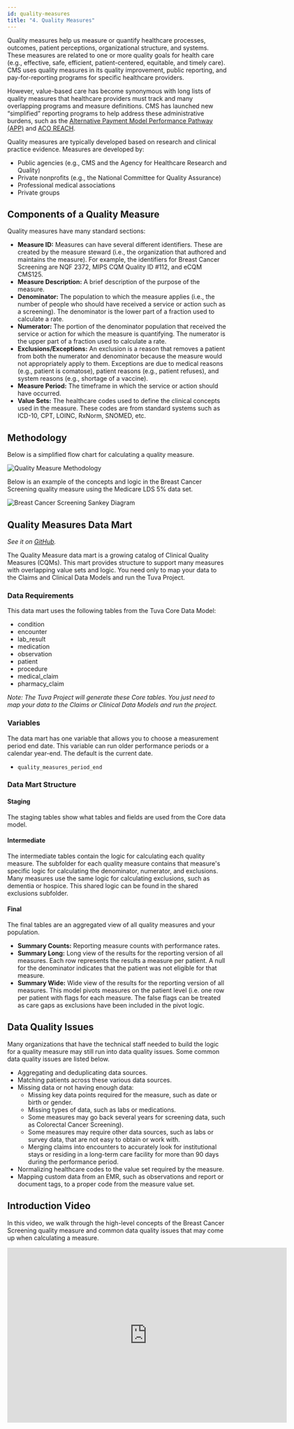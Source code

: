```yaml
---
id: quality-measures
title: "4. Quality Measures"
---
```


Quality measures help us measure or quantify healthcare processes, outcomes, 
patient perceptions, organizational structure, and systems. These measures are 
related to one or more quality goals for health care (e.g., effective, safe, 
efficient, patient-centered, equitable, and timely care). CMS uses quality 
measures in its quality improvement, public reporting, and pay-for-reporting 
programs for specific healthcare providers.

However, value-based care has become synonymous with long lists of quality 
measures that healthcare providers must track and many overlapping programs and 
measure definitions. CMS has launched new “simplified” reporting programs to 
help address these administrative burdens, such as the 
[Alternative Payment Model Performance Pathway (APP)](https://mdinteractive.com/mips-blog/acos-transitioning-ecqm-and-mips-cqm-reporting-start-early-better-results) 
and [ACO REACH](https://www.cms.gov/priorities/innovation/innovation-models/aco-reach).

Quality measures are typically developed based on research and clinical practice 
evidence. Measures are developed by:

- Public agencies (e.g., CMS and the Agency for Healthcare Research and Quality)
- Private nonprofits (e.g., the National Committee for Quality Assurance)
- Professional medical associations
- Private groups

## Components of a Quality Measure

Quality measures have many standard sections:

- **Measure ID:** Measures can have several different identifiers. These are 
  created by the measure steward (i.e., the organization that authored and 
  maintains the measure). For example, the identifiers for Breast Cancer 
  Screening are NQF 2372, MIPS CQM Quality ID #112, and eCQM CMS125.
- **Measure Description:** A brief description of the purpose of the measure.
- **Denominator:** The population to which the measure applies (i.e., the number 
  of people who should have received a service or action such as a screening). 
  The denominator is the lower part of a fraction used to calculate a rate.
- **Numerator:** The portion of the denominator population that received the 
  service or action for which the measure is quantifying. The numerator is the 
  upper part of a fraction used to calculate a rate.
- **Exclusions/Exceptions:** An exclusion is a reason that removes a patient 
  from both the numerator and denominator because the measure would not 
  appropriately apply to them. Exceptions are due to medical reasons (e.g., 
  patient is comatose), patient reasons (e.g., patient refuses), and system 
  reasons (e.g., shortage of a vaccine).
- **Measure Period:** The timeframe in which the service or action should have 
  occurred.
- **Value Sets:** The healthcare codes used to define the clinical concepts used 
  in the measure. These codes are from standard systems such as ICD-10, CPT, 
  LOINC, RxNorm, SNOMED, etc.

## Methodology

Below is a simplified flow chart for calculating a quality measure.

![Quality Measure Methodology](/img/quality_measures/quality_measure_methodology.jpg)

Below is an example of the concepts and logic in the Breast Cancer Screening 
quality measure using the Medicare LDS 5% data set.

![Breast Cancer Screening Sankey Diagram](/img/quality_measures/breast_cancer_screening_sankey_diagram.png)

## Quality Measures Data Mart

*See it on [GitHub](https://github.com/tuva-health/the_tuva_project/tree/main/models/quality_measures).*

The Quality Measure data mart is a growing catalog of Clinical Quality Measures 
(CQMs). This mart provides structure to support many measures with overlapping 
value sets and logic. You need only to map your data to the Claims and Clinical 
Data Models and run the Tuva Project.

### Data Requirements

This data mart uses the following tables from the Tuva Core Data Model:
- condition
- encounter
- lab_result
- medication
- observation
- patient
- procedure
- medical_claim
- pharmacy_claim

*Note: The Tuva Project will generate these Core tables. You just need to map 
your data to the Claims or Clinical Data Models and run the project.*

### Variables

The data mart has one variable that allows you to choose a measurement period 
end date. This variable can run older performance periods or a calendar 
year-end. The default is the current date.

- `quality_measures_period_end`

### Data Mart Structure

#### Staging

The staging tables show what tables and fields are used from the Core data model.

#### Intermediate

The intermediate tables contain the logic for calculating each quality measure. 
The subfolder for each quality measure contains that measure's specific logic for 
calculating the denominator, numerator, and exclusions. Many measures use the 
same logic for calculating exclusions, such as dementia or hospice. This shared 
logic can be found in the shared exclusions subfolder.

#### Final

The final tables are an aggregated view of all quality measures and your 
population.

- **Summary Counts:**  Reporting measure counts with performance rates.
- **Summary Long:**  Long view of the results for the reporting version of all 
  measures. Each row represents the results a measure per patient. A null for 
  the denominator indicates that the patient was not eligible for that measure.
- **Summary Wide:**  Wide view of the results for the reporting version of all 
  measures. This model pivots measures on the patient level (i.e. one row per 
  patient with flags for each measure. The false flags can be treated as care 
  gaps as exclusions have been included in the pivot logic.

## Data Quality Issues

Many organizations that have the technical staff needed to build the logic for 
a quality measure may still run into data quality issues. Some common data 
quality issues are listed below.

- Aggregating and deduplicating data sources.
- Matching patients across these various data sources.
- Missing data or not having enough data:
    - Missing key data points required for the measure, such as date or birth or
      gender.
    - Missing types of data, such as labs or medications.
    - Some measures may go back several years for screening data, such as 
      Colorectal Cancer Screening).
    - Some measures may require other data sources, such as labs or survey data, 
      that are not easy to obtain or work with.
    - Merging claims into encounters to accurately look for institutional stays 
      or residing in a long-term care facility for more than 90 days during the 
      performance period.
- Normalizing healthcare codes to the value set required by the measure.
- Mapping custom data from an EMR, such as observations and report or document 
  tags, to a proper code from the measure value set.

## Introduction Video

In this video, we walk through the high-level concepts of the Breast Cancer 
Screening quality measure and common data quality issues that may come up when 
calculating a measure.

<iframe width="640" height="400" src="https://www.youtube.com/embed/pjAqmlx7HIs" title="Quality Measures Intro" frameborder="0" allow="accelerometer; autoplay; clipboard-write; encrypted-media; gyroscope; picture-in-picture; web-share" allowfullscreen></iframe>